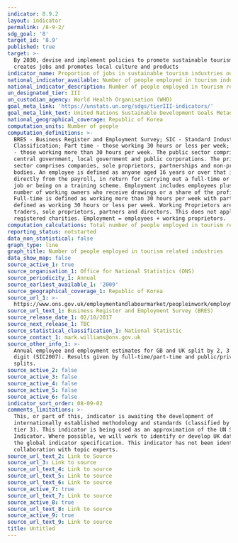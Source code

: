```yaml
---
indicator: 8.9.2
layout: indicator
permalink: /8-9-2/
sdg_goal: '8'
target_id: '8.9'
published: true
target: >-
  By 2030, devise and implement policies to promote sustainable tourism that
  creates jobs and promotes local culture and products
indicator_name: Proportion of jobs in sustainable tourism industries out of total tourism jobs
national_indicator_available: Number of people employed in tourism industries
national_indicator_description: Number of people employed in tourism related industries
un_designated_tier: III
un_custodian_agency: World Health Organisation (WHO)
goal_meta_link: 'https://unstats.un.org/sdgs/tierIII-indicators/'
goal_meta_link_text: United Nations Sustainable Development Goals Metadata (PDF 526 KB)
national_geographical_coverage: Republic of Korea
computation_units: Number of people
computation_definitions: >-
  BRES - Business Register and Employment Survey; SIC - Standard Industrial
  Classification; Part time - those working 30 hours or less per week; Full time
  - those working more than 30 hours per week. The public sector comprises
  central government, local government and public corporations. The private
  sector comprises companies, sole proprietors, partnerships and non-profit
  bodies. An employee is defined as anyone aged 16 years or over that is paid
  directly from the payroll, in return for carrying out a full-time or part-time
  job or being on a training scheme. Employment includes employees plus the
  number of working owners who receive drawings or a share of the profits.
  Full-time is defined as working more than 30 hours per week with part-time
  defined as working 30 hours or less per week. Working Proprietors are sole
  traders, sole proprietors, partners and directors. This does not apply to
  registered charities. Employment = employees + working proprietors.
computation_calculations: Total number of people employed in tourism related industries
reporting_status: notstarted
data_non_statistical: false
graph_type: line
graph_title: Number of people employed in tourism related industries
data_show_map: false
source_active_1: true
source_organisation_1: Office for National Statistics (ONS)
source_periodicity_1: Annual
source_earliest_available_1: '2009'
source_geographical_coverage_1: Republic of Korea
source_url_1: >-
  https://www.ons.gov.uk/employmentandlabourmarket/peopleinwork/employmentandemployeetypes/datasets/industry235digitsicbusinessregisterandemploymentsurveybrestable2
source_url_text_1: Business Register and Employment Survey (BRES)
source_release_date_1: 02/10/2017
source_next_release_1: TBC
source_statistical_classification_1: National Statistic
source_contact_1: mark.williams@ons.gov.uk
source_other_info_1: >-
  Annual employee and employment estimates for GB and UK split by 2, 3 and 5
  digit (SIC2007). Results given by full-time/part-time and public/private
  splits.
source_active_2: false
source_active_3: false
source_active_4: false
source_active_5: false
source_active_6: false
indicator_sort_order: 08-09-02
comments_limitations: >-
  This, or part of this, indicator is awaiting the development of
  internationally established methodology and standards (classified by the UN as
  tier 3). This indicator is being used as an approximation of the UN SDG
  Indicator. Where possible, we will work to identify or develop UK data to meet
  the global indicator specification. This indicator has not been identified in
  collaboration with topic experts.
source_url_text_2: Link to Source
source_url_3: Link to source
source_url_text_4: Link to source
source_url_text_5: Link to source
source_url_text_6: Link to source
source_active_7: true
source_url_text_7: Link to source
source_active_8: true
source_url_text_8: Link to source
source_active_9: true
source_url_text_9: Link to source
title: Untitled
---
```

